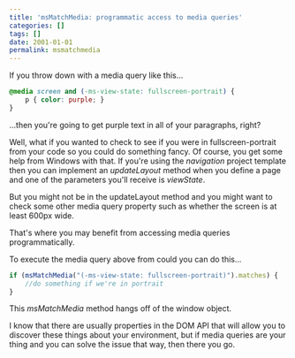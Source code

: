 ```yaml
---
title: 'msMatchMedia: programmatic access to media queries'
categories: []
tags: []
date: 2001-01-01
permalink: msmatchmedia
---
```


If you throw down with a media query like this...
<!-- more -->

``` css
@media screen and (-ms-view-state: fullscreen-portrait) {
    p { color: purple; }
}
```

...then you're going to get purple text in all of your paragraphs, right?

Well, what if you wanted to check to see if you were in fullscreen-portrait from your code so you could do something fancy. Of course, you get some help from Windows with that. If you're using the _navigation_ project template then you can implement an _updateLayout_ method when you define a page and one of the parameters you'll receive is _viewState_.

But you might not be in the updateLayout method and you might want to check some other media query property such as whether the screen is at least 600px wide.

That's where you may benefit from accessing media queries programmatically.

To execute the media query above from could you can do this...

``` js
if (msMatchMedia("(-ms-view-state: fullscreen-portrait)").matches) {
    //do something if we're in portrait
}
```

This _msMatchMedia_ method hangs off of the window object.

I know that there are usually properties in the DOM API that will allow you to discover these things about your environment, but if media queries are your thing and you can solve the issue that way, then there you go.